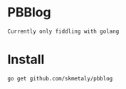 # PBBlog
	Currently only fiddling with golang

# Install

~~~
go get github.com/skmetaly/pbblog
~~~
